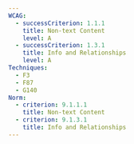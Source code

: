 ```yaml
---
WCAG:
  - successCriterion: 1.1.1
    title: Non-text Content
    level: A
  - successCriterion: 1.3.1
    title: Info and Relationships
    level: A
Techniques:
  - F3
  - F87
  - G140
Norm:
  - criterion: 9.1.1.1
    title: Non-text Content
  - criterion: 9.1.3.1
    title: Info and Relationships
---
```

